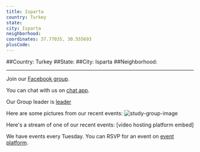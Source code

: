 ```yaml
---
title: Isparta
country: Turkey
state: 
city: Isparta
neighborhood: 
coordinates: 37.77035, 30.555693
plusCode:
---
```


##Country: Turkey
##State: 
##City: Isparta
##Neighborhood: 
*****
Join our [Facebook group](https://www.facebook.com/groups/free.code.camp.isparta).

You can chat with us on [chat app]().

Our Group leader is [leader]()

Here are some pictures from our recent events:
![study-group-image]()

Here's a stream of one of our recent events:
[video hosting platform embed]

We have events every Tuesday. You can RSVP for an event on [event platform]().
